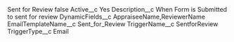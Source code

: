<?xml version="1.0" encoding="UTF-8"?>
<CustomMetadata xmlns="http://soap.sforce.com/2006/04/metadata" xmlns:xsi="http://www.w3.org/2001/XMLSchema-instance" xmlns:xsd="http://www.w3.org/2001/XMLSchema">
    <label>Sent for Review</label>
    <protected>false</protected>
    <values>
        <field>Active__c</field>
        <value xsi:type="xsd:string">Yes</value>
    </values>
    <values>
        <field>Description__c</field>
        <value xsi:type="xsd:string">When Form is Submitted to sent for review</value>
    </values>
    <values>
        <field>DynamicFields__c</field>
        <value xsi:type="xsd:string">AppraiseeName,ReviewerName</value>
    </values>
    <values>
        <field>EmailTemplateName__c</field>
        <value xsi:type="xsd:string">Sent_for_Review</value>
    </values>
    <values>
        <field>TriggerName__c</field>
        <value xsi:type="xsd:string">SentforReview</value>
    </values>
    <values>
        <field>TriggerType__c</field>
        <value xsi:type="xsd:string">Email</value>
    </values>
</CustomMetadata>
